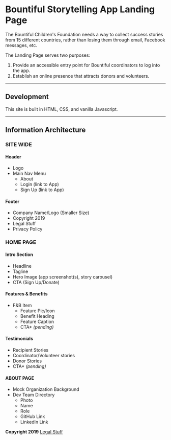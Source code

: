 # Bountiful Storytelling App Landing Page
The Bountiful Children's Foundation needs a way to collect success stories from 15 different countries, rather than losing them through email, Facebook messages, etc.

The Landing Page serves two purposes:
  1. Provide an accessible entry point for Bountiful coordinators to log into the app.
  2. Establish an online presence that attracts donors and volunteers.

---
## Development
This site is built in HTML, CSS, and vanilla Javascript.

---
## Information Architecture

### SITE WIDE
#### Header
* Logo
* Main Nav Menu
  * About
  * Login (link to App)
  * Sign Up (link to App)

#### Footer
* Company Name/Logo (Smaller Size)
* Copyright 2019
* Legal Stuff
* Privacy Policy

### HOME PAGE
#### Intro Section
* Headline
* Tagline
* Hero Image (app screenshot(s), story carousel)
* CTA (Sign Up/Donate)

#### Features & Benefits
* F&B Item
  * Feature Pic/Icon
  * Benefit Heading
  * Feature Caption
  * CTA* _(pending)_

#### Testimonials
* Recipient Stories
* Coordinator/Volunteer stories
* Donor Stories
* CTA* _(pending)_

#### ABOUT PAGE
* Mock Organization Background
* Dev Team Directory
  * Photo
  * Name
  * Role
  * GitHub Link
  * LinkedIn Link


**Copyright 2019**
[Legal Stuff](https://bountifulapp.netlify.com/docs/media.html)